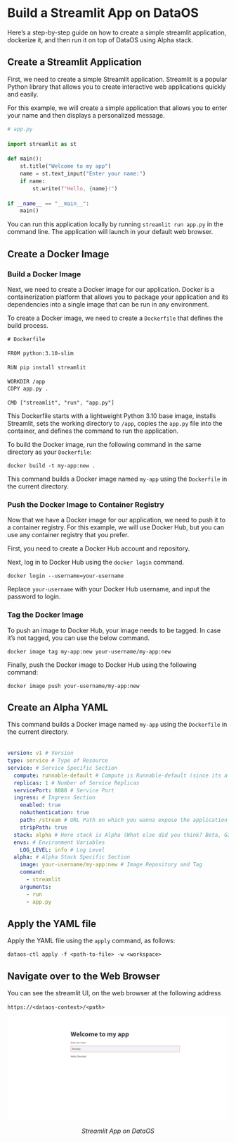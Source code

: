 # Build a Streamlit App on DataOS

Here’s a step-by-step guide on how to create a simple streamlit application, dockerize it, and then run it on top of DataOS using Alpha stack.

## Create a Streamlit Application

First, we need to create a simple Streamlit application. Streamlit is a popular Python library that allows you to create interactive web applications quickly and easily.

For this example, we will create a simple application that allows you to enter your name and then displays a personalized message.

```python
# app.py

import streamlit as st

def main():
    st.title("Welcome to my app")
    name = st.text_input("Enter your name:")
    if name:
        st.write(f"Hello, {name}!")

if __name__ == "__main__":
    main()
```

You can run this application locally by running `streamlit run app.py` in the command line. The application will launch in your default web browser.

## Create a Docker Image

### **Build a Docker Image**

Next, we need to create a Docker image for our application. Docker is a containerization platform that allows you to package your application and its dependencies into a single image that can be run in any environment.

To create a Docker image, we need to create a `Dockerfile` that defines the build process.

```docker
# Dockerfile

FROM python:3.10-slim

RUN pip install streamlit

WORKDIR /app
COPY app.py .

CMD ["streamlit", "run", "app.py"]
```

This Dockerfile starts with a lightweight Python 3.10 base image, installs Streamlit, sets the working directory to `/app`, copies the `app.py` file into the container, and defines the command to run the application.

To build the Docker image, run the following command in the same directory as your `Dockerfile`:

```shell
docker build -t my-app:new .
```

This command builds a Docker image named `my-app` using the `Dockerfile` in the current directory.

### **Push the Docker Image to Container Registry**

Now that we have a Docker image for our application, we need to push it to a container registry. For this example, we will use Docker Hub, but you can use any container registry that you prefer.

First, you need to create a Docker Hub account and repository.

Next, log in to Docker Hub using the `docker login` command.

```shell
docker login --username=your-username
```

Replace `your-username` with your Docker Hub username, and input the password to login.

### **Tag the Docker Image**

To push an image to Docker Hub, your image needs to be tagged. In case it’s not tagged, you can use the below command.

```shell
docker image tag my-app:new your-username/my-app:new
```

Finally, push the Docker image to Docker Hub using the following command:

```shell
docker image push your-username/my-app:new
```

## Create an Alpha YAML

This command builds a Docker image named `my-app` using the `Dockerfile` in the current directory.

```yaml

version: v1 # Version 
type: service # Type of Resource
service: # Service Specific Section
  compute: runnable-default # Compute is Runnable-default (since its a service)
  replicas: 1 # Number of Service Replicas
  servicePort: 8080 # Service Port
  ingress: # Ingress Section
    enabled: true
    noAuthentication: true
    path: /stream # URL Path on which you wanna expose the application on
    stripPath: true
  stack: alpha # Here stack is Alpha (What else did you think? Beta, Gamma !!!)
  envs: # Environment Variables
    LOG_LEVEL: info # Log Level
  alpha: # Alpha Stack Specific Section
    image: your-username/my-app:new # Image Repository and Tag
    command:
      - streamlit
    arguments:
      - run 
      - app.py
```

## Apply the YAML file

Apply the YAML file using the `apply` command, as follows:

```shell
dataos-ctl apply -f <path-to-file> -w <workspace>
```

## Navigate over to the Web Browser

You can see the streamlit UI, on the web browser at the following address

`https://<dataos-context>/<path>` 

![Streamlit App](./build_a_streamlit_app_on_dataos/untitled.png)

<center><i>Streamlit App on DataOS</i></center>